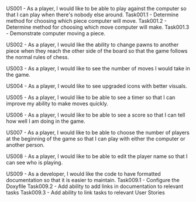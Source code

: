 US001 - As a player, I would like to be able to play against the computer so that I can play when there's nobody else around.
Task001.1 - Determine method for choosing which piece computer will move.
Task001.2 - Determine method for choosing which move computer will make.
Task001.3 - Demonstrate computer moving a piece.

US002 - As a player, I would like the ability to change pawns to another piece when they reach the other side of the board so that the game follows the normal rules of chess.

US003 - As a player, I would like to see the number of moves I would take in the game.

US004 - As a player, I would like to see upgraded icons with better visuals.

US005 - As a player, I would like to be able to see a timer so that I can improve my ability to make moves quickly.

US006 - As a player, I would like to be able to see a score so that I can tell how well I am doing in the game.

US007 - As a player, I would like to be able to choose the number of players at the beginning of the game so that I can play with either the computer or another person.

US008 - As a player, I would like to be able to edit the player name so that I can see who is playing.

US009 - As a developer, I would like the code to have formatted documentation so that it is easier to maintain.
Task009.1 - Configure the Doxyfile
Task009.2 - Add ability to add links in documentation to relevant tasks
Task009.3 - Add ability to link tasks to relevant User Stories

